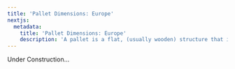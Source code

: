 ```yaml
---
title: 'Pallet Dimensions: Europe'
nextjs:
  metadata:
    title: 'Pallet Dimensions: Europe'
    description: 'A pallet is a flat, (usually wooden) structure that is used for handling transport, storing goods, or shipping freight. '
---
```


Under Construction...